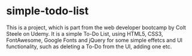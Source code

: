 # simple-todo-list
This is a project, which is part from the web developer bootcamp by Colt Steele on Udemy. It is a simple To-Do List, using HTML5, CSS3, FontAwesome, Google Fonts and jQuery for some simple effetcs and UI functionality, such as deleting a To-Do from the UI, adding one etc.
